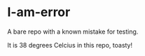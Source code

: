 # I-am-error
A bare repo with a known mistake for testing.

It is 38 degrees Celcius in this repo, toasty!
